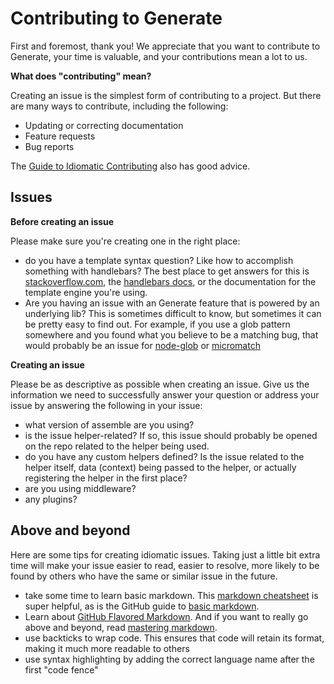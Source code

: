 # Contributing to Generate

First and foremost, thank you! We appreciate that you want to contribute to Generate, your time is valuable, and your contributions mean a lot to us.

**What does "contributing" mean?**

Creating an issue is the simplest form of contributing to a project. But there are many ways to contribute, including the following:

- Updating or correcting documentation
- Feature requests
- Bug reports

The [Guide to Idiomatic Contributing](https://github.com/jonschlinkert/idiomatic-contributing) also has good advice.

## Issues

**Before creating an issue**

Please make sure you're creating one in the right place:

- do you have a template syntax question? Like how to accomplish something with handlebars? The best place to get answers for this is [stackoverflow.com](https://github.com/stackoverflow.com), the [handlebars docs](handlebarsjs.com), or the documentation for the template engine you're using.
- Are you having an issue with an Generate feature that is powered by an underlying lib? This is sometimes difficult to know, but sometimes it can be pretty easy to find out. For example, if you use a glob pattern somewhere and you found what you believe to be a matching bug, that would probably be an issue for [node-glob][] or [micromatch][]

**Creating an issue**

Please be as descriptive as possible when creating an issue. Give us the information we need to successfully answer your question or address your issue by answering the following in your issue:

- what version of assemble are you using?
- is the issue helper-related? If so, this issue should probably be opened on the repo related to the helper being used.
- do you have any custom helpers defined? Is the issue related to the helper itself, data (context) being passed to the helper, or actually registering the helper in the first place?
- are you using middleware?
- any plugins?


## Above and beyond

Here are some tips for creating idiomatic issues. Taking just a little bit extra time will make your issue easier to read, easier to resolve, more likely to be found by others who have the same or similar issue in the future.

- take some time to learn basic markdown. This [markdown cheatsheet](https://gist.github.com/jonschlinkert/5854601) is super helpful, as is the GitHub guide to [basic markdown](https://help.github.com/articles/markdown-basics/).
- Learn about [GitHub Flavored Markdown](https://help.github.com/articles/github-flavored-markdown/). And if you want to really go above and beyond, read [mastering markdown](https://guides.github.com/features/mastering-markdown/).
- use backticks to wrap code. This ensures that code will retain its format, making it much more readable to others
- use syntax highlighting by adding the correct language name after the first "code fence"

[node-glob]: https://github.com/isaacs/node-glob
[micromatch]: https://github.com/jonschlinkert/micromatch
